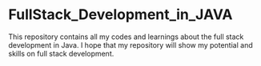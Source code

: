 # FullStack_Development_in_JAVA
This repository contains all my codes and learnings about the full stack development in Java. I hope that my repository will show my potential and skills on full stack development.
